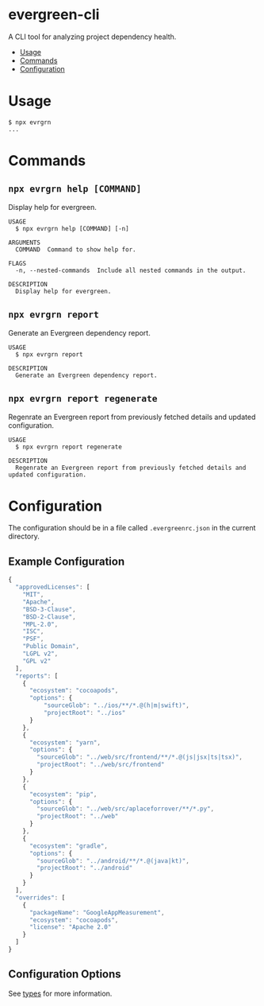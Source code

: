 evergreen-cli
=================

A CLI tool for analyzing project dependency health.

<!-- toc -->
* [Usage](#usage)
* [Commands](#commands)
* [Configuration](#configuration)
<!-- tocstop -->
# Usage

```sh-session
$ npx evrgrn
...
```

# Commands

## `npx evrgrn help [COMMAND]`

Display help for evergreen.

```
USAGE
  $ npx evrgrn help [COMMAND] [-n]

ARGUMENTS
  COMMAND  Command to show help for.

FLAGS
  -n, --nested-commands  Include all nested commands in the output.

DESCRIPTION
  Display help for evergreen.
```

## `npx evrgrn report`

Generate an Evergreen dependency report.

```
USAGE
  $ npx evrgrn report

DESCRIPTION
  Generate an Evergreen dependency report.
```

## `npx evrgrn report regenerate`

Regenrate an Evergreen report from previously fetched details and updated configuration.

```
USAGE
  $ npx evrgrn report regenerate

DESCRIPTION
  Regenrate an Evergreen report from previously fetched details and updated configuration.
```

# Configuration

The configuration should be in a file called `.evergreenrc.json` in the current directory.

## Example Configuration

```typescript
{
  "approvedLicenses": [ 
    "MIT",
    "Apache",
    "BSD-3-Clause",
    "BSD-2-Clause",
    "MPL-2.0",
    "ISC",
    "PSF",
    "Public Domain",
    "LGPL v2",
    "GPL v2"
  ],
  "reports": [
    {
      "ecosystem": "cocoapods",
      "options": {
          "sourceGlob": "../ios/**/*.@(h|m|swift)",
          "projectRoot": "../ios"
      }
    },
    {
      "ecosystem": "yarn",
      "options": {
        "sourceGlob": "../web/src/frontend/**/*.@(js|jsx|ts|tsx)",
        "projectRoot": "../web/src/frontend"
      }
    },
    {
      "ecosystem": "pip",
      "options": {
        "sourceGlob": "../web/src/aplaceforrover/**/*.py",
        "projectRoot": "../web"
      }
    },
    {
      "ecosystem": "gradle",
      "options": {
        "sourceGlob": "../android/**/*.@(java|kt)",
        "projectRoot": "../android"
      }
    }
  ],
  "overrides": [
    {
      "packageName": "GoogleAppMeasurement",
      "ecosystem": "cocoapods",
      "license": "Apache 2.0"
    }
  ]
}
```

## Configuration Options

See [types](./src/types.ts) for more information.
